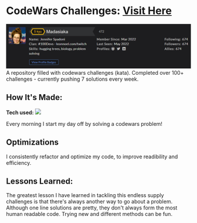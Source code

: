# CodeWars Challenges: <a target="_blank" href="https://www.codewars.com/users/Madasiaka/stats" >Visit Here</a> 

![alt tag](images/codewarsBanner.png)
A repository filled with codewars challenges (kata). Completed over 100+ challenges - currently pushing 7 solutions every week.

## How It's Made:

**Tech used:** <img src="https://img.shields.io/static/v1?label=|&message=JAVASCRIPT&color=3c7f5d&style=plastic&logo=javascript"/>

Every morning I start my day off by solving a codewars problem! 

## Optimizations

I consistently refactor and optimize my code, to improve readibility and efficiency. 

## Lessons Learned:

The greatest lesson I have learned in tackling this endless supply challenges is that there's always another way to go about a problem. Although one line solutions are pretty, they don't always form the most human readable code. Trying new and different methods can be fun.
